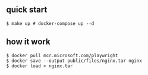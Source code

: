 ## quick start
```
$ make up # docker-compose up --d
```

## how it work
```
$ docker pull mcr.microsoft.com/playwright
$ docker save --output public/files/nginx.tar nginx
$ docker load < nginx.tar
```
